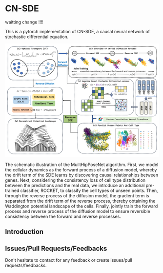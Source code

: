 # CN-SDE

waitting change !!!!

This is a pytorch implementation of CN-SDE, a causal neural network of stochastic differential equation.

![](https://github.com/Starsm7/CN-SDE/blob/main/visual/imgs/CN-SDE.png)

The schematic illustration of the MuiltHipPoseNet algorithm. First, we model the cellular dynamics as the forward process of a diffusion model, whereby the drift term of the SDE learns by discovering causal relationships between genes. Next, considering the consistency loss of cell type distribution between the predictions and the real data, we introduce an additional pre-trained classifier, ROCKET, to classify the cell types of unseen points. Then, through the reverse process of the diffusion model, the gradient term is separated from the drift term of the reverse process, thereby obtaining the Waddington potential landscape of the cells. Finally, jointly train the forward process and reverse process of the diffusion model to ensure reversible consistency between the forward and reverse processes.

## Introduction

## Issues/Pull Requests/Feedbacks

Don't hesitate to contact for any feedback or create issues/pull requests/feedbacks.
